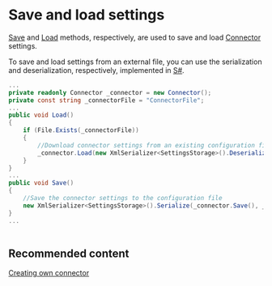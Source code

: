 # Save and load settings

[Save](xref:StockSharp.Algo.Connector.Save(Ecng.Serialization.SettingsStorage)) and [Load](xref:StockSharp.Algo.Connector.Load(Ecng.Serialization.SettingsStorage)) methods, respectively, are used to save and load [Connector](xref:StockSharp.Algo.Connector) settings. 

To save and load settings from an external file, you can use the serialization and deserialization, respectively, implemented in [S\#](StockSharpAbout.md). 

```cs
...
private readonly Connector _connector = new Connector();
private const string _connectorFile = "ConnectorFile";
...
public void Load()
{
	if (File.Exists(_connectorFile))
	{
		//Download connector settings from an existing configuration file
		_connector.Load(new XmlSerializer<SettingsStorage>().Deserialize(_connectorFile));
	}
}
...
public void Save()
{
	//Save the connector settings to the configuration file
	new XmlSerializer<SettingsStorage>().Serialize(_connector.Save(), _connectorFile);
}
...
		
```

## Recommended content

[Creating own connector](ConnectorCreating.md)
